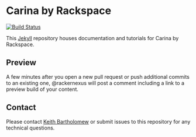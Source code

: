 # Carina by Rackspace

[![Build Status](https://build.developer.rackspace.com/getcarina/getcarina.com/badge?branch=master)](https://build.developer.rackspace.com/getcarina/getcarina.com/)

This [Jekyll](http://jekyllrb.com/) repository houses documentation and tutorials for Carina by Rackspace.

## Preview

A few minutes after you open a new pull request or push additional commits to an existing one, @rackernexus will post a comment including a link to a preview build of your content.

## Contact

Please contact [Keith Bartholomew](https://github.com/ktbartholomew) or submit issues to this repository for any technical questions.

